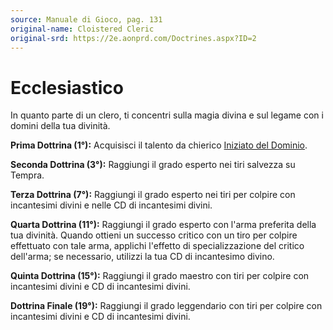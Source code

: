 ```yaml
---
source: Manuale di Gioco, pag. 131
original-name: Cloistered Cleric
original-srd: https://2e.aonprd.com/Doctrines.aspx?ID=2
---
```


# Ecclesiastico

In quanto parte di un clero, ti concentri sulla magia divina e sul legame con i
domini della tua divinità.

**Prima Dottrina (1°):** Acquisisci il talento da chierico
[Iniziato del Dominio](/talenti/chierico/iniziato-del-dominio).

**Seconda Dottrina (3°):** Raggiungi il grado esperto nei tiri salvezza su
Tempra.

**Terza Dottrina (7°):** Raggiungi il grado esperto nei tiri per colpire con
incantesimi divini e nelle CD di incantesimi divini.

**Quarta Dottrina (11°):** Raggiungi il grado esperto con l'arma preferita della
tua divinità. Quando ottieni un successo critico con un tiro per colpire
effettuato con tale arma, applichi l'effetto di specializzazione del critico
dell'arma; se necessario, utilizzi la tua CD di incantesimo divino.

**Quinta Dottrina (15°):** Raggiungi il grado maestro con tiri per colpire con
incantesimi divini e CD di incantesimi divini.

**Dottrina Finale (19°):** Raggiungi il grado leggendario con tiri per colpire
con incantesimi divini e CD di incantesimi divini.
